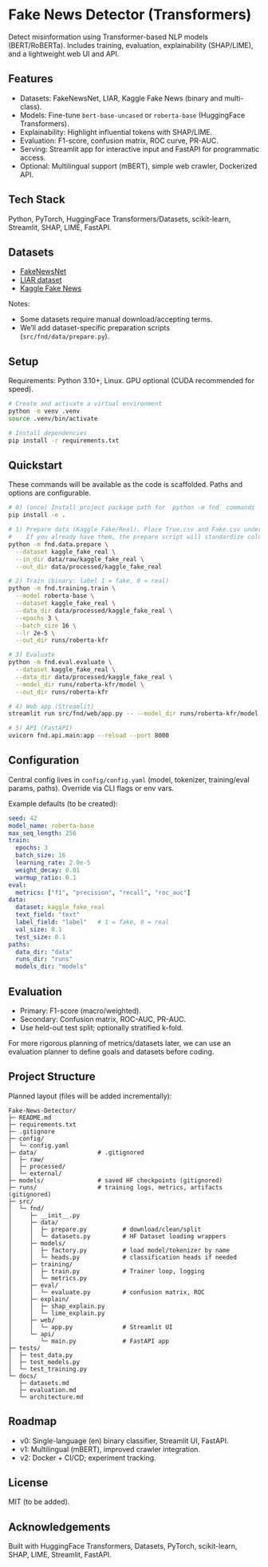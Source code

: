 # Fake News Detector (Transformers)

Detect misinformation using Transformer-based NLP models (BERT/RoBERTa). Includes training, evaluation, explainability (SHAP/LIME), and a lightweight web UI and API.

## Features

- Datasets: FakeNewsNet, LIAR, Kaggle Fake News (binary and multi-class).
- Models: Fine-tune `bert-base-uncased` or `roberta-base` (HuggingFace Transformers).
- Explainability: Highlight influential tokens with SHAP/LIME.
- Evaluation: F1-score, confusion matrix, ROC curve, PR-AUC.
- Serving: Streamlit app for interactive input and FastAPI for programmatic access.
- Optional: Multilingual support (mBERT), simple web crawler, Dockerized API.

## Tech Stack

Python, PyTorch, HuggingFace Transformers/Datasets, scikit-learn, Streamlit, SHAP, LIME, FastAPI.

## Datasets

- [FakeNewsNet](https://github.com/KaiDMML/FakeNewsNet)
- [LIAR dataset](https://www.cs.ucsb.edu/~william/data/liar_dataset.zip)
- [Kaggle Fake News](https://www.kaggle.com/c/fake-news)

Notes:

- Some datasets require manual download/accepting terms.
- We’ll add dataset-specific preparation scripts (`src/fnd/data/prepare.py`).

## Setup

Requirements: Python 3.10+, Linux. GPU optional (CUDA recommended for speed).

```bash
# Create and activate a virtual environment
python -m venv .venv
source .venv/bin/activate

# Install dependencies
pip install -r requirements.txt
```

## Quickstart

These commands will be available as the code is scaffolded. Paths and options are configurable.

```bash
# 0) (once) Install project package path for `python -m fnd` commands
pip install -e .

# 1) Prepare data (Kaggle Fake/Real). Place True.csv and Fake.csv under data/raw/kaggle_fake_real/
#    If you already have them, the prepare script will standardize columns.
python -m fnd.data.prepare \
  --dataset kaggle_fake_real \
  --in_dir data/raw/kaggle_fake_real \
  --out_dir data/processed/kaggle_fake_real

# 2) Train (binary: label 1 = fake, 0 = real)
python -m fnd.training.train \
  --model roberta-base \
  --dataset kaggle_fake_real \
  --data_dir data/processed/kaggle_fake_real \
  --epochs 3 \
  --batch_size 16 \
  --lr 2e-5 \
  --out_dir runs/roberta-kfr

# 3) Evaluate
python -m fnd.eval.evaluate \
  --dataset kaggle_fake_real \
  --data_dir data/processed/kaggle_fake_real \
  --model_dir runs/roberta-kfr/model \
  --out_dir runs/roberta-kfr

# 4) Web app (Streamlit)
streamlit run src/fnd/web/app.py -- --model_dir runs/roberta-kfr/model

# 5) API (FastAPI)
uvicorn fnd.api.main:app --reload --port 8000
```

## Configuration

Central config lives in `config/config.yaml` (model, tokenizer, training/eval params, paths). Override via CLI flags or env vars.

Example defaults (to be created):

```yaml
seed: 42
model_name: roberta-base
max_seq_length: 256
train:
  epochs: 3
  batch_size: 16
  learning_rate: 2.0e-5
  weight_decay: 0.01
  warmup_ratio: 0.1
eval:
  metrics: ["f1", "precision", "recall", "roc_auc"]
data:
  dataset: kaggle_fake_real
  text_field: "text"
  label_field: "label"   # 1 = fake, 0 = real
  val_size: 0.1
  test_size: 0.1
paths:
  data_dir: "data"
  runs_dir: "runs"
  models_dir: "models"
```

## Evaluation

- Primary: F1-score (macro/weighted).
- Secondary: Confusion matrix, ROC-AUC, PR-AUC.
- Use held-out test split; optionally stratified k-fold.

For more rigorous planning of metrics/datasets later, we can use an evaluation planner to define goals and datasets before coding.

## Project Structure

Planned layout (files will be added incrementally):

```text
Fake-News-Detector/
├─ README.md
├─ requirements.txt
├─ .gitignore
├─ config/
│  └─ config.yaml
├─ data/                 # .gitignored
│  ├─ raw/
│  ├─ processed/
│  └─ external/
├─ models/               # saved HF checkpoints (gitignored)
├─ runs/                 # training logs, metrics, artifacts (gitignored)
├─ src/
│  └─ fnd/
│     ├─ __init__.py
│     ├─ data/
│     │  ├─ prepare.py          # download/clean/split
│     │  └─ datasets.py         # HF Dataset loading wrappers
│     ├─ models/
│     │  ├─ factory.py          # load model/tokenizer by name
│     │  └─ heads.py            # classification heads if needed
│     ├─ training/
│     │  ├─ train.py            # Trainer loop, logging
│     │  └─ metrics.py
│     ├─ eval/
│     │  └─ evaluate.py         # confusion matrix, ROC
│     ├─ explain/
│     │  ├─ shap_explain.py
│     │  └─ lime_explain.py
│     ├─ web/
│     │  └─ app.py              # Streamlit UI
│     └─ api/
│        └─ main.py             # FastAPI app
├─ tests/
│  ├─ test_data.py
│  ├─ test_models.py
│  └─ test_training.py
└─ docs/
   ├─ datasets.md
   ├─ evaluation.md
   └─ architecture.md
```

## Roadmap

- v0: Single-language (en) binary classifier, Streamlit UI, FastAPI.
- v1: Multilingual (mBERT), improved crawler integration.
- v2: Docker + CI/CD; experiment tracking.

## License

MIT (to be added).

## Acknowledgements

Built with HuggingFace Transformers, Datasets, PyTorch, scikit-learn, SHAP, LIME, Streamlit, FastAPI.
